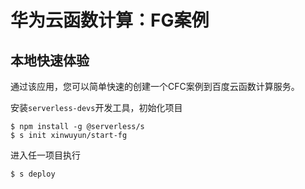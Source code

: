 # 华为云函数计算：FG案例

## 本地快速体验

通过该应用，您可以简单快速的创建一个CFC案例到百度云函数计算服务。


安装`serverless-devs`开发工具，初始化项目
```
$ npm install -g @serverless/s
$ s init xinwuyun/start-fg
```

进入任一项目执行
```
$ s deploy
```


